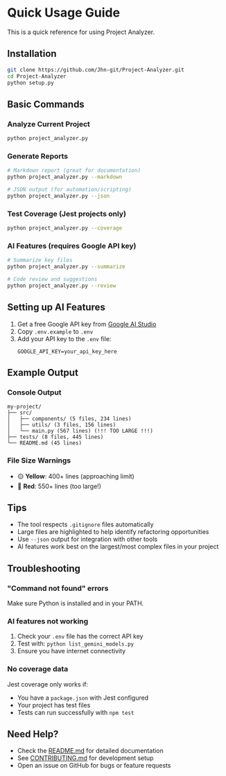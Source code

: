 # Quick Usage Guide

This is a quick reference for using Project Analyzer.

## Installation

```bash
git clone https://github.com/Jhn-git/Project-Analyzer.git
cd Project-Analyzer
python setup.py
```

## Basic Commands

### Analyze Current Project
```bash
python project_analyzer.py
```

### Generate Reports
```bash
# Markdown report (great for documentation)
python project_analyzer.py --markdown

# JSON output (for automation/scripting)
python project_analyzer.py --json
```

### Test Coverage (Jest projects only)
```bash
python project_analyzer.py --coverage
```

### AI Features (requires Google API key)
```bash
# Summarize key files
python project_analyzer.py --summarize

# Code review and suggestions
python project_analyzer.py --review
```

## Setting up AI Features

1. Get a free Google API key from [Google AI Studio](https://aistudio.google.com/)
2. Copy `.env.example` to `.env`
3. Add your API key to the `.env` file:
   ```
   GOOGLE_API_KEY=your_api_key_here
   ```

## Example Output

### Console Output
```
my-project/
├── src/
│   ├── components/ (5 files, 234 lines)
│   ├── utils/ (3 files, 156 lines)
│   └── main.py (567 lines) (!!! TOO LARGE !!!)
├── tests/ (8 files, 445 lines)
└── README.md (45 lines)
```

### File Size Warnings
- 🟡 **Yellow**: 400+ lines (approaching limit)
- 🔴 **Red**: 550+ lines (too large!)

## Tips

- The tool respects `.gitignore` files automatically
- Large files are highlighted to help identify refactoring opportunities
- Use `--json` output for integration with other tools
- AI features work best on the largest/most complex files in your project

## Troubleshooting

### "Command not found" errors
Make sure Python is installed and in your PATH.

### AI features not working
1. Check your `.env` file has the correct API key
2. Test with: `python list_gemini_models.py`
3. Ensure you have internet connectivity

### No coverage data
Jest coverage only works if:
- You have a `package.json` with Jest configured
- Your project has test files
- Tests can run successfully with `npm test`

## Need Help?

- Check the [README.md](README.md) for detailed documentation
- See [CONTRIBUTING.md](CONTRIBUTING.md) for development setup
- Open an issue on GitHub for bugs or feature requests
